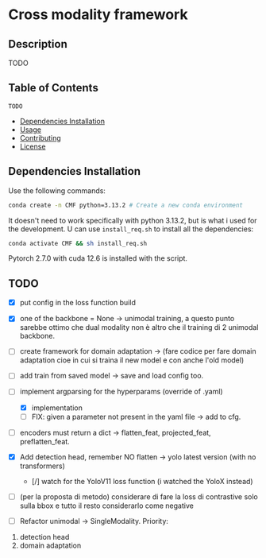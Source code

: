 # Cross modality framework

## Description

TODO

## Table of Contents
    TODO
- [Dependencies Installation](#dependencies-installation)
- [Usage](#usage)
- [Contributing](#contributing)
- [License](#license)

## Dependencies Installation 
Use the following commands:
```bash
conda create -n CMF python=3.13.2 # Create a new conda environment
```
It doesn't need to work specifically with python 3.13.2, but is what i used for the development.
U can use `install_req.sh` to install all the dependencies:
```bash
conda activate CMF && sh install_req.sh
```
Pytorch 2.7.0 with cuda 12.6 is installed with the script.

## TODO


- [X] put config in the  loss function build
- [X] one of the backbone = None -> unimodal training, a questo punto sarebbe ottimo che dual modality non è altro che il training di 2 unimodal backbone.
- [ ] create framework for domain adaptation -> (fare codice per fare domain adaptation cioe in cui si traina il new model e con anche l'old model)
- [ ] add train from saved model -> save and load config too.
- [ ] implement argparsing for the hyperparams (override of .yaml)
    - [X] implementation
    - [ ] FIX: given a parameter not present in the yaml file -> add to cfg.

- [ ] encoders must return a dict -> flatten_feat, projected_feat, preflatten_feat.
- [X] Add detection head, remember NO flatten -> yolo latest version (with no transformers)
    - [/] watch for the YoloV11 loss function (i watched the YoloX instead)

- [ ] (per la proposta di metodo) considerare di fare la loss di contrastive solo sulla bbox e tutto il resto considerarlo come negative
- [ ] Refactor unimodal -> SingleModality. 
Priority:  

1. detection head
2. domain adaptation